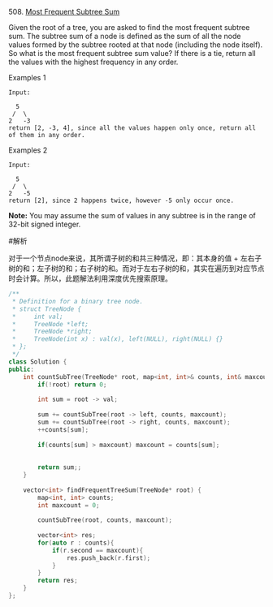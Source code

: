 508\. [Most Frequent Subtree Sum](https://leetcode.com/problems/most-frequent-subtree-sum/)

Given the root of a tree, you are asked to find the most frequent subtree sum. 
The subtree sum of a node is defined as the sum of all the node values formed 
by the subtree rooted at that node (including the node itself). 
So what is the most frequent subtree sum value? 
If there is a tie, return all the values with the highest frequency in any order.

Examples 1  
```
Input:

  5
 /  \
2   -3
return [2, -3, 4], since all the values happen only once, return all of them in any order.
```
Examples 2  
```
Input:

  5
 /  \
2   -5
return [2], since 2 happens twice, however -5 only occur once.
```
**Note:** You may assume the sum of values in any subtree is in the range of 32-bit signed integer.

#解析

对于一个节点node来说，其所谓子树的和共三种情况，即：其本身的值 + 左右子树的和；左子树的和；右子树的和。而对于左右子树的和，其实在遍历到对应节点时会计算。所以，此题解法利用深度优先搜索原理。

```cpp
/**
 * Definition for a binary tree node.
 * struct TreeNode {
 *     int val;
 *     TreeNode *left;
 *     TreeNode *right;
 *     TreeNode(int x) : val(x), left(NULL), right(NULL) {}
 * };
 */
class Solution {
public:
    int countSubTree(TreeNode* root, map<int, int>& counts, int& maxcount){
        if(!root) return 0;
        
        int sum = root -> val;
        
        sum += countSubTree(root -> left, counts, maxcount);
        sum += countSubTree(root -> right, counts, maxcount);
        ++counts[sum];
        
        if(counts[sum] > maxcount) maxcount = counts[sum];
        
        
        return sum;;
    }
    
    vector<int> findFrequentTreeSum(TreeNode* root) {
        map<int, int> counts;
        int maxcount = 0;
        
        countSubTree(root, counts, maxcount);
        
        vector<int> res;
        for(auto r : counts){
            if(r.second == maxcount){
                res.push_back(r.first);
            }
        }
        return res;
    }
};
```
